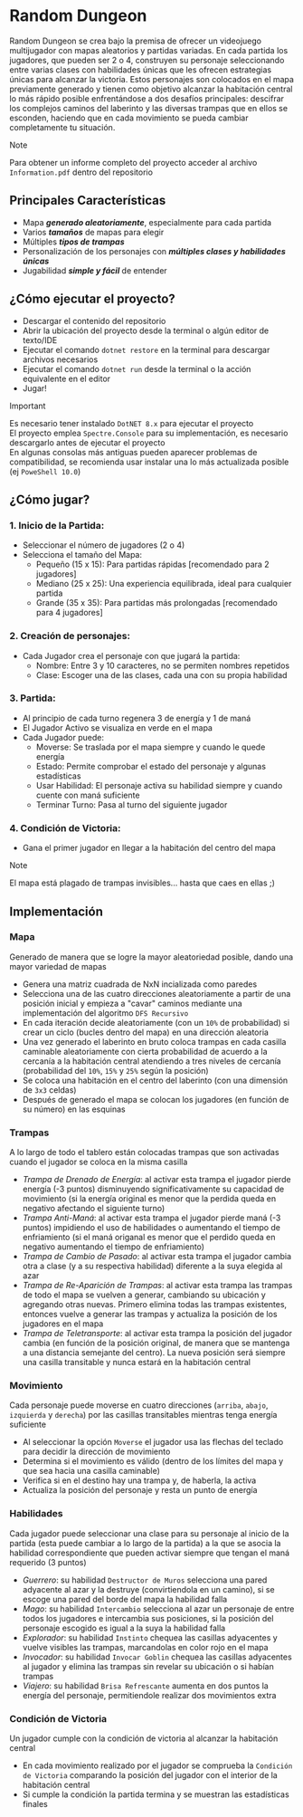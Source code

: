 # Random Dungeon
Random Dungeon se crea bajo la premisa de ofrecer un videojuego multijugador con 
mapas aleatorios y partidas variadas. En cada partida los jugadores, que pueden ser 2 o 4, 
construyen su personaje seleccionando entre varias clases con habilidades únicas que les 
ofrecen estrategias únicas para alcanzar la victoria. Estos personajes son colocados en el 
mapa previamente generado y tienen como objetivo alcanzar la habitación central lo más 
rápido posible enfrentándose a dos desafíos principales: descifrar los complejos caminos 
del laberinto y las diversas trampas que en ellos se esconden, haciendo que en cada 
movimiento se pueda cambiar completamente tu situación.  

> [!Note]
> Para obtener un informe completo del proyecto acceder al archivo `Information.pdf` dentro del repositorio  

## Principales Características
+ Mapa ***generado aleatoriamente***, especialmente para cada partida
+ Varios ***tamaños*** de mapas para elegir
+ Múltiples ***tipos de trampas***
+ Personalización de los personajes con ***múltiples clases y habilidades únicas***
+ Jugabilidad ***simple y fácil*** de entender

## ¿Cómo ejecutar el proyecto?
+ Descargar el contenido del repositorio
+ Abrir la ubicación del proyecto desde la terminal o algún editor de texto/IDE
+ Ejecutar el comando `dotnet restore` en la terminal para descargar archivos necesarios
+ Ejecutar el comando `dotnet run` desde la terminal o la acción equivalente en el editor
+ Jugar!  

> [!Important]
> Es necesario tener instalado `DotNET 8.x` para ejecutar el proyecto  
> El proyecto emplea `Spectre.Console` para su implementación, es necesario descargarlo antes de ejecutar el proyecto  
> En algunas consolas más antiguas pueden aparecer problemas de compatibilidad, se recomienda usar instalar una lo más actualizada posible (ej `PoweShell 10.0`)

## ¿Cómo jugar?
### 1. Inicio de la Partida: ###
  + Seleccionar el número de jugadores (2 o 4)
  + Selecciona el tamaño del Mapa:  
    - Pequeño (15 x 15): Para partidas rápidas [recomendado para 2 jugadores]  
    - Mediano (25 x 25): Una experiencia equilibrada, ideal para cualquier partida  
    - Grande  (35 x 35): Para partidas más prolongadas [recomendado para 4 jugadores]  

### 2. Creación de personajes: ###
+ Cada Jugador crea el personaje con que jugará la partida:  
  - Nombre: Entre 3 y 10 caracteres, no se permiten nombres repetidos  
  - Clase: Escoger una de las clases, cada una con su propia habilidad  
### 3. Partida: ### 
+ Al principio de cada turno regenera 3 de energía y 1 de maná  
+ El Jugador Activo se visualiza en verde en el mapa  
+ Cada Jugador puede:
  - Moverse: Se traslada por el mapa siempre y cuando le quede energía  
  - Estado: Permite comprobar el estado del personaje y algunas estadísticas  
  - Usar Habilidad: El personaje activa su habilidad siempre y cuando cuente con maná suficiente  
  - Terminar Turno: Pasa al turno del siguiente jugador  
### 4. Condición de Victoria: ###
+ Gana el primer jugador en llegar a la habitación del centro del mapa
> [!Note]
> El mapa está plagado de trampas invisibles... hasta que caes en ellas ;)  

## Implementación ##  
### Mapa ###
Generado de manera que se logre la mayor aleatoriedad posible, dando una mayor variedad de mapas  
+ Genera una matriz cuadrada de NxN incializada como paredes
+ Selecciona una de las cuatro direcciones aleatoriamente a partir de una posición inicial y empieza a "cavar" caminos mediante una implementación del algoritmo `DFS Recursivo`
+ En cada iteración decide aleatoriamente (con un `10%` de probabilidad) si crear un ciclo (bucles dentro del mapa) en una dirección aleatoria
+ Una vez generado el laberinto en bruto coloca trampas en cada casilla caminable aleatoriamente con cierta probabilidad de acuerdo a la cercanía a la habitación central atendiendo a tres niveles de cercanía (probabilidad del `10%`, `15%` y `25%` según la posición)
+ Se coloca una habitación en el centro del laberinto (con una dimensión de `3x3` celdas)
+ Después de generado el mapa se colocan los jugadores (en función de su número) en las esquinas
### Trampas ###
A lo largo de todo el tablero están colocadas trampas que son activadas cuando el jugador se coloca en la misma casilla  
+ *Trampa de Drenado de Energía*: al activar esta trampa el jugador pierde energía (-3 puntos) disminuyendo significativamente su capacidad de movimiento (si la energía original es menor que la perdida queda en negativo afectando el siguiente turno)  
+ *Trampa Anti-Maná*: al activar esta trampa el jugador pierde maná (-3 puntos) impidiendo el uso de habilidades o aumentando el tiempo de enfriamiento (si el maná origanal es menor que el perdido queda en negativo aumentando el tiempo de enfriamiento)  
+ *Trampa de Cambio de Pasado*: al activar esta trampa el jugador cambia otra a clase (y a su respectiva habilidad) diferente a la suya elegida al azar
+ *Trampa de Re-Aparición de Trampas*: al activar esta trampa las trampas de todo el mapa se vuelven a generar, cambiando su ubicación y agregando otras nuevas. Primero elimina todas las trampas existentes, entonces vuelve a generar las trampas y actualiza la posición de los jugadores en el mapa
+ *Trampa de Teletransporte*: al activar esta trampa la posición del jugador cambia (en función de la posición original, de manera que se mantenga a una distancia semejante del centro). La nueva posición será siempre una casilla transitable y nunca estará en la habitación central
### Movimiento ###
Cada personaje puede moverse en cuatro direcciones (`arriba`, `abajo`, `izquierda` y `derecha`) por las casillas transitables mientras tenga energía suficiente  
+ Al seleccionar la opción `Moverse` el jugador usa las flechas del teclado para decidir la dirección de movimiento
+ Determina si el movimiento es válido (dentro de los límites del mapa y que sea hacia una casilla caminable)
+ Verifica si en el destino hay una trampa y, de haberla, la activa
+ Actualiza la posición del personaje y resta un punto de energía
### Habilidades ###
Cada jugador puede seleccionar una clase para su personaje al inicio de la partida (esta puede cambiar a lo largo de la partida) a la que se asocia la habilidad correspondiente que pueden activar siempre que tengan el maná requerido (3 puntos)
  + *Guerrero*: su habilidad `Destructor de Muros` selecciona una pared adyacente al azar y la destruye (convirtiendola en un camino), si se escoge una pared del borde del mapa la habilidad falla  
  + *Mago*: su habilidad `Intercambio` selecciona al azar un personaje de entre todos los jugadores e intercambia sus posiciones, si la posición del personaje escogido es igual a la suya la habilidad falla   
  + *Explorador*: su habilidad `Instinto` chequea las casillas adyacentes y vuelve visibles las trampas, marcandolas en color rojo en el mapa
  + *Invocador*: su habilidad `Invocar Goblin` chequea las casillas adyacentes al jugador y elimina las trampas sin revelar su ubicación o si habían trampas  
  + *Viajero*: su habilidad `Brisa Refrescante` aumenta en dos puntos la energía del personaje, permitiendole realizar dos movimientos extra   
### Condición de Victoria ###
Un jugador cumple con la condición de victoria al alcanzar la habitación central
  + En cada movimiento realizado por el jugador se comprueba la `Condición de Victoria` comparando la posición del jugador con el interior de la habitación central  
  + Si cumple la condición la partida termina y se muestran las estadísticas finales
